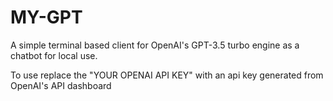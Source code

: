 # MY-GPT

A simple terminal based client for OpenAI's GPT-3.5 turbo engine as a chatbot for local use.

To use replace the "YOUR OPENAI API KEY" with an api key generated from OpenAI's API dashboard
